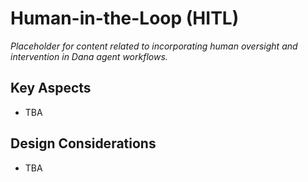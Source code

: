 # Human-in-the-Loop (HITL)

*Placeholder for content related to incorporating human oversight and intervention in Dana agent workflows.*

## Key Aspects
- TBA

## Design Considerations
- TBA 